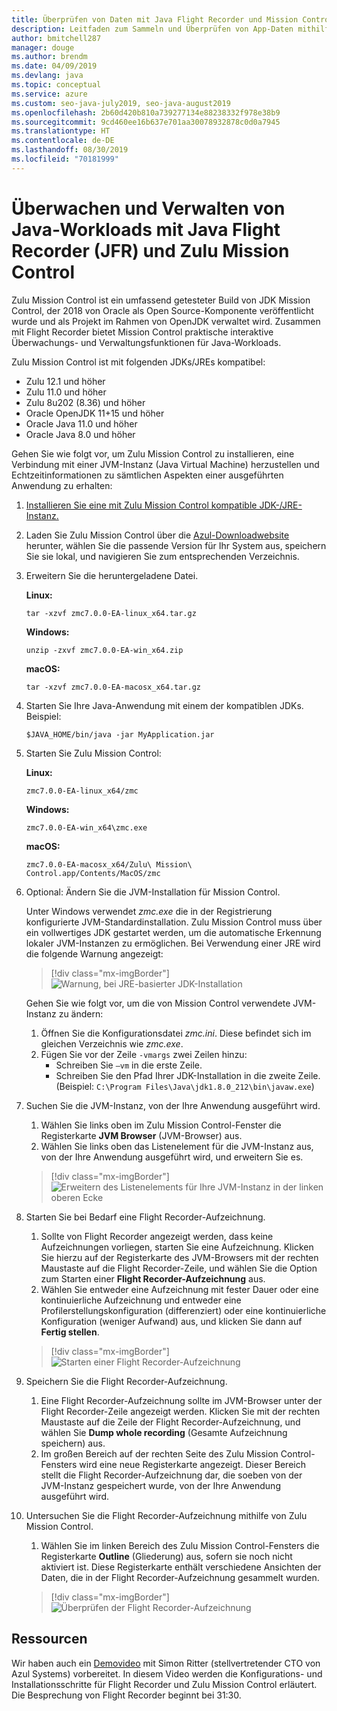 ```yaml
---
title: Überprüfen von Daten mit Java Flight Recorder und Mission Control
description: Leitfaden zum Sammeln und Überprüfen von App-Daten mithilfe von Java Flight Recorder und Mission Control.
author: bmitchell287
manager: douge
ms.author: brendm
ms.date: 04/09/2019
ms.devlang: java
ms.topic: conceptual
ms.service: azure
ms.custom: seo-java-july2019, seo-java-august2019
ms.openlocfilehash: 2b60d420b810a739277134e88238332f978e38b9
ms.sourcegitcommit: 9cd460ee16b637e701aa30078932878c0d0a7945
ms.translationtype: HT
ms.contentlocale: de-DE
ms.lasthandoff: 08/30/2019
ms.locfileid: "70181999"
---
```

# <a name="monitor-and-manage-java-workloads-with-java-flight-recorder-jfr-and-zulu-mission-control"></a>Überwachen und Verwalten von Java-Workloads mit Java Flight Recorder (JFR) und Zulu Mission Control

Zulu Mission Control ist ein umfassend getesteter Build von JDK Mission Control, der 2018 von Oracle als Open Source-Komponente veröffentlicht wurde und als Projekt im Rahmen von OpenJDK verwaltet wird. Zusammen mit Flight Recorder bietet Mission Control praktische interaktive Überwachungs- und Verwaltungsfunktionen für Java-Workloads.

Zulu Mission Control ist mit folgenden JDKs/JREs kompatibel:

* Zulu 12.1 und höher
* Zulu 11.0 und höher
* Zulu 8u202 (8.36) und höher
* Oracle OpenJDK 11+15 und höher
* Oracle Java 11.0 und höher
* Oracle Java 8.0 und höher

Gehen Sie wie folgt vor, um Zulu Mission Control zu installieren, eine Verbindung mit einer JVM-Instanz (Java Virtual Machine) herzustellen und Echtzeitinformationen zu sämtlichen Aspekten einer ausgeführten Anwendung zu erhalten:

1.  [Installieren Sie eine mit Zulu Mission Control kompatible JDK-/JRE-Instanz.](java-jdk-install.md)

2.  Laden Sie Zulu Mission Control über die [Azul-Downloadwebsite](https://www.azul.com/products/zulu-mission-control/) herunter, wählen Sie die passende Version für Ihr System aus, speichern Sie sie lokal, und navigieren Sie zum entsprechenden Verzeichnis.

3.  Erweitern Sie die heruntergeladene Datei.

    **Linux:**

    ```cli
    tar -xzvf zmc7.0.0-EA-linux_x64.tar.gz
    ```

    **Windows:**

    ```cli
    unzip -zxvf zmc7.0.0-EA-win_x64.zip 
    ```

    **macOS:**

    ```cli
    tar -xzvf zmc7.0.0-EA-macosx_x64.tar.gz
    ```

4.  Starten Sie Ihre Java-Anwendung mit einem der kompatiblen JDKs. Beispiel:

    ```cli
    $JAVA_HOME/bin/java -jar MyApplication.jar
    ```

5.  Starten Sie Zulu Mission Control:

    **Linux:**

    ```cli
    zmc7.0.0-EA-linux_x64/zmc
    ```

    **Windows:**

    ```cli
    zmc7.0.0-EA-win_x64\zmc.exe 
    ```

    **macOS:**

    ```cli
    zmc7.0.0-EA-macosx_x64/Zulu\ Mission\ Control.app/Contents/MacOS/zmc
    ```

6.  Optional: Ändern Sie die JVM-Installation für Mission Control.

    Unter Windows verwendet *zmc.exe* die in der Registrierung konfigurierte JVM-Standardinstallation. Zulu Mission Control muss über ein vollwertiges JDK gestartet werden, um die automatische Erkennung lokaler JVM-Instanzen zu ermöglichen. Bei Verwendung einer JRE wird die folgende Warnung angezeigt:

    > [!div class="mx-imgBorder"]
    ![Warnung, bei JRE-basierter JDK-Installation](../media/jdk/azul-jfr-1.png)

    Gehen Sie wie folgt vor, um die von Mission Control verwendete JVM-Instanz zu ändern: 
    1.  Öffnen Sie die Konfigurationsdatei *zmc.ini*. Diese befindet sich im gleichen Verzeichnis wie *zmc.exe*.
    2.  Fügen Sie vor der Zeile `-vmargs` zwei Zeilen hinzu:
        * Schreiben Sie `–vm` in die erste Zeile.
        * Schreiben Sie den Pfad Ihrer JDK-Installation in die zweite Zeile. (Beispiel: `C:\Program Files\Java\jdk1.8.0_212\bin\javaw.exe`)

7.  Suchen Sie die JVM-Instanz, von der Ihre Anwendung ausgeführt wird.
    1.  Wählen Sie links oben im Zulu Mission Control-Fenster die Registerkarte **JVM Browser** (JVM-Browser) aus.
    2.  Wählen Sie links oben das Listenelement für die JVM-Instanz aus, von der Ihre Anwendung ausgeführt wird, und erweitern Sie es.

    > [!div class="mx-imgBorder"]
    ![Erweitern des Listenelements für Ihre JVM-Instanz in der linken oberen Ecke](../media/jdk/azul-jfr-2.png)


8.  Starten Sie bei Bedarf eine Flight Recorder-Aufzeichnung.
    1.  Sollte von Flight Recorder angezeigt werden, dass keine Aufzeichnungen vorliegen, starten Sie eine Aufzeichnung. Klicken Sie hierzu auf der Registerkarte des JVM-Browsers mit der rechten Maustaste auf die Flight Recorder-Zeile, und wählen Sie die Option zum Starten einer **Flight Recorder-Aufzeichnung** aus.
    2.  Wählen Sie entweder eine Aufzeichnung mit fester Dauer oder eine kontinuierliche Aufzeichnung und entweder eine Profilerstellungskonfiguration (differenziert) oder eine kontinuierliche Konfiguration (weniger Aufwand) aus, und klicken Sie dann auf **Fertig stellen**.

    > [!div class="mx-imgBorder"]
    ![Starten einer Flight Recorder-Aufzeichnung](../media/jdk/azul-jfr-3.png)

9.  Speichern Sie die Flight Recorder-Aufzeichnung.
    1.  Eine Flight Recorder-Aufzeichnung sollte im JVM-Browser unter der Flight Recorder-Zeile angezeigt werden. Klicken Sie mit der rechten Maustaste auf die Zeile der Flight Recorder-Aufzeichnung, und wählen Sie **Dump whole recording** (Gesamte Aufzeichnung speichern) aus.
    2.  Im großen Bereich auf der rechten Seite des Zulu Mission Control-Fensters wird eine neue Registerkarte angezeigt. Dieser Bereich stellt die Flight Recorder-Aufzeichnung dar, die soeben von der JVM-Instanz gespeichert wurde, von der Ihre Anwendung ausgeführt wird.

10. Untersuchen Sie die Flight Recorder-Aufzeichnung mithilfe von Zulu Mission Control.
    1.  Wählen Sie im linken Bereich des Zulu Mission Control-Fensters die Registerkarte **Outline** (Gliederung) aus, sofern sie noch nicht aktiviert ist. Diese Registerkarte enthält verschiedene Ansichten der Daten, die in der Flight Recorder-Aufzeichnung gesammelt wurden.
 
    > [!div class="mx-imgBorder"]
    ![Überprüfen der Flight Recorder-Aufzeichnung](../media/jdk/azul-jfr-4.png)

## <a name="resources"></a>Ressourcen

Wir haben auch ein [Demovideo](https://www.azul.com/presentation/azul-webinar-open-source-flight-recorder-and-mission-control-managing-and-measuring-openjdk-8-performance/) mit Simon Ritter (stellvertretender CTO von Azul Systems) vorbereitet. In diesem Video werden die Konfigurations- und Installationsschritte für Flight Recorder und Zulu Mission Control erläutert. Die Besprechung von Flight Recorder beginnt bei 31:30.

